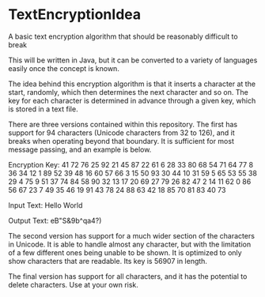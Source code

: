 # TextEncryptionIdea
A basic text encryption algorithm that should be reasonably difficult to break

This will be written in Java, but it can be converted to a variety of languages easily once the concept is known.

The idea behind this encryption algorithm is that it inserts a character at the start, randomly, which then determines the next character and so on. The key for each character is determined in advance through a given key, which is stored in a text file.

There are three versions contained within this repository. The first has support for 94 characters (Unicode characters from 32 to 126), and it breaks when operating beyond that boundary. It is sufficient for most message passing, and an example is below.

Encryption Key: 41 72 76 25 92 21 45 87 22 61 6 28 33 80 68 54 71 64 77 8 36 34 12 1 89 52 39 48 16 60 57 66 3 15 50 93 30 44 10 31 59 5 65 53 55 38 29 4 75 9 51 37 74 84 58 90 32 13 17 20 69 27 79 26 82 47 2 14 11 62 0 86 56 67 23 7 49 35 46 19 91 43 78 24 88 63 42 18 85 70 81 83 40 73

Input Text: Hello World

Output Text: eB"S&9b^qa4?)

The second version has support for a much wider section of the characters in Unicode. It is able to handle almost any character, but with the limitation of a few different ones being unable to be shown. It is optimized to only show characters that are readable. Its key is 56907 in length.

The final version has support for all characters, and it has the potential to delete characters. Use at your own risk.
